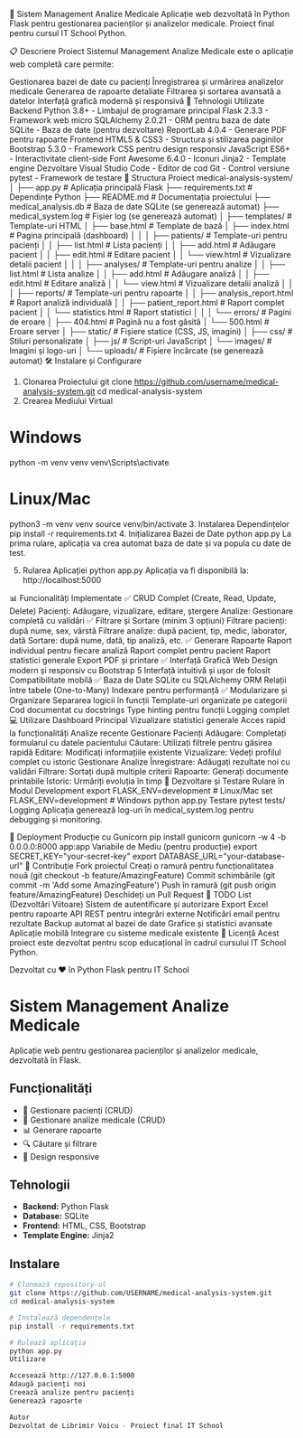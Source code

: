🏥 Sistem Management Analize Medicale
Aplicație web dezvoltată în Python Flask pentru gestionarea pacienților și analizelor medicale. Proiect final pentru cursul IT School Python.

📋 Descriere Proiect
Sistemul Management Analize Medicale este o aplicație web completă care permite:

Gestionarea bazei de date cu pacienți
Înregistrarea și urmărirea analizelor medicale
Generarea de rapoarte detaliate
Filtrarea și sortarea avansată a datelor
Interfață grafică modernă și responsivă
🚀 Tehnologii Utilizate
Backend
Python 3.8+ - Limbajul de programare principal
Flask 2.3.3 - Framework web micro
SQLAlchemy 2.0.21 - ORM pentru baza de date
SQLite - Baza de date (pentru dezvoltare)
ReportLab 4.0.4 - Generare PDF pentru rapoarte
Frontend
HTML5 & CSS3 - Structura și stilizarea paginilor
Bootstrap 5.3.0 - Framework CSS pentru design responsiv
JavaScript ES6+ - Interactivitate client-side
Font Awesome 6.4.0 - Iconuri
Jinja2 - Template engine
Dezvoltare
Visual Studio Code - Editor de cod
Git - Control versiune
pytest - Framework de testare
📁 Structura Proiect
medical-analysis-system/
│
├── app.py                      # Aplicația principală Flask
├── requirements.txt            # Dependințe Python
├── README.md                  # Documentația proiectului
├── medical_analysis.db        # Baza de date SQLite (se generează automat)
├── medical_system.log         # Fișier log (se generează automat)
│
├── templates/                 # Template-uri HTML
│   ├── base.html             # Template de bază
│   ├── index.html            # Pagina principală (dashboard)
│   │
│   ├── patients/             # Template-uri pentru pacienți
│   │   ├── list.html         # Lista pacienți
│   │   ├── add.html          # Adăugare pacient
│   │   ├── edit.html         # Editare pacient
│   │   └── view.html         # Vizualizare detalii pacient
│   │
│   ├── analyses/             # Template-uri pentru analize
│   │   ├── list.html         # Lista analize
│   │   ├── add.html          # Adăugare analiză
│   │   ├── edit.html         # Editare analiză
│   │   └── view.html         # Vizualizare detalii analiză
│   │
│   ├── reports/              # Template-uri pentru rapoarte
│   │   ├── analysis_report.html    # Raport analiză individuală
│   │   ├── patient_report.html     # Raport complet pacient
│   │   └── statistics.html         # Raport statistici
│   │
│   └── errors/               # Pagini de eroare
│       ├── 404.html          # Pagină nu a fost găsită
│       └── 500.html          # Eroare server
│
├── static/                   # Fișiere statice (CSS, JS, imagini)
│   ├── css/                  # Stiluri personalizate
│   ├── js/                   # Script-uri JavaScript
│   └── images/               # Imagini și logo-uri
│
└── uploads/                  # Fișiere încărcate (se generează automat)
🛠️ Instalare și Configurare
1. Clonarea Proiectului
git clone https://github.com/username/medical-analysis-system.git
cd medical-analysis-system
2. Crearea Mediului Virtual
# Windows
python -m venv venv
venv\Scripts\activate

# Linux/Mac
python3 -m venv venv
source venv/bin/activate
3. Instalarea Dependințelor
pip install -r requirements.txt
4. Inițializarea Bazei de Date
python app.py
La prima rulare, aplicația va crea automat baza de date și va popula cu date de test.

5. Rularea Aplicației
python app.py
Aplicația va fi disponibilă la: http://localhost:5000

📊 Funcionalități Implementate
✅ CRUD Complet (Create, Read, Update, Delete)
Pacienți: Adăugare, vizualizare, editare, ștergere
Analize: Gestionare completă cu validări
✅ Filtrare și Sortare (minim 3 opțiuni)
Filtrare pacienți: după nume, sex, vârstă
Filtrare analize: după pacient, tip, medic, laborator, dată
Sortare: după nume, dată, tip analiză, etc.
✅ Generare Rapoarte
Raport individual pentru fiecare analiză
Raport complet pentru pacient
Raport statistici generale
Export PDF și printare
✅ Interfață Grafică Web
Design modern și responsiv cu Bootstrap 5
Interfață intuitivă și ușor de folosit
Compatibilitate mobilă
✅ Baza de Date
SQLite cu SQLAlchemy ORM
Relații între tabele (One-to-Many)
Indexare pentru performanță
✅ Modularizare și Organizare
Separarea logicii în funcții
Template-uri organizate pe categorii
Cod documentat cu docstrings
Type hinting pentru funcții
Logging complet
💻 Utilizare
Dashboard Principal
Vizualizare statistici generale
Acces rapid la funcționalități
Analize recente
Gestionare Pacienți
Adăugare: Completați formularul cu datele pacientului
Căutare: Utilizați filtrele pentru găsirea rapidă
Editare: Modificați informațiile existente
Vizualizare: Vedeți profilul complet cu istoric
Gestionare Analize
Înregistrare: Adăugați rezultate noi cu validări
Filtrare: Sortați după multiple criterii
Rapoarte: Generați documente printabile
Istoric: Urmăriți evoluția în timp
🔧 Dezvoltare și Testare
Rulare în Modul Development
export FLASK_ENV=development  # Linux/Mac
set FLASK_ENV=development     # Windows
python app.py
Testare
pytest tests/
Logging
Aplicația generează log-uri în medical_system.log pentru debugging și monitoring.

🚀 Deployment
Producție cu Gunicorn
pip install gunicorn
gunicorn -w 4 -b 0.0.0.0:8000 app:app
Variabile de Mediu (pentru producție)
export SECRET_KEY="your-secret-key"
export DATABASE_URL="your-database-url"
🤝 Contribuție
Fork proiectul
Creați o ramură pentru funcționalitatea nouă (git checkout -b feature/AmazingFeature)
Commit schimbările (git commit -m 'Add some AmazingFeature')
Push în ramură (git push origin feature/AmazingFeature)
Deschideți un Pull Request
📝 TODO List (Dezvoltări Viitoare)
 Sistem de autentificare și autorizare
 Export Excel pentru rapoarte
 API REST pentru integrări externe
 Notificări email pentru rezultate
 Backup automat al bazei de date
 Grafice și statistici avansate
 Aplicație mobilă
 Integrare cu sisteme medicale existente
📄 Licență
Acest proiect este dezvoltat pentru scop educațional în cadrul cursului IT School Python.

Dezvoltat cu ❤️ în Python Flask pentru IT School






# Sistem Management Analize Medicale

Aplicație web pentru gestionarea pacienților și analizelor medicale, dezvoltată în Flask.

## Funcționalități

- 👥 Gestionare pacienți (CRUD)
- 🧪 Gestionare analize medicale (CRUD)
- 📊 Generare rapoarte
- 🔍 Căutare și filtrare
- 📱 Design responsive

## Tehnologii

- **Backend:** Python Flask
- **Database:** SQLite
- **Frontend:** HTML, CSS, Bootstrap
- **Template Engine:** Jinja2

## Instalare

```bash
# Clonează repository-ul
git clone https://github.com/USERNAME/medical-analysis-system.git
cd medical-analysis-system

# Instalează dependențele
pip install -r requirements.txt

# Rulează aplicația
python app.py
Utilizare

Accesează http://127.0.0.1:5000
Adaugă pacienți noi
Creează analize pentru pacienți
Generează rapoarte

Autor
Dezvoltat de Librimir Voicu - Proiect final IT School
